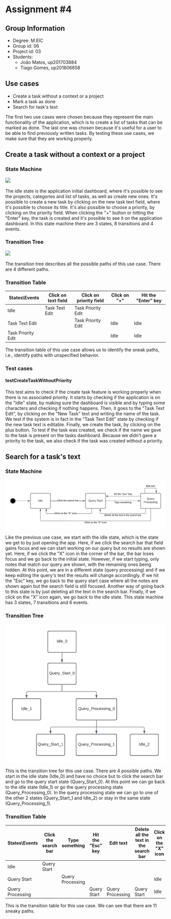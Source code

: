 # Assignment #4

## Group Information

- Degree: M.EIC
- Group id: 06
- Project id: 03
- Students:
    - João Matos, up201703884
    - Tiago Gomes, up201806658

## Use cases
- Create a task without a context or a project
- Mark a task as done
- Search for task's text

The first two use cases were chosen because they represent the main functionality of the application, which is to create a list of tasks that can be marked as done. The last one was chosen because it's useful for a user to be able to find previously written tasks. By testing these use cases, we make sure that they are working properly.

## Create a task without a context or a project

### State Machine

![](https://i.imgur.com/1ylsSLy.png)

The idle state is the application initial dashboard, where it's possible to see the projects, categories and list of tasks, as well as create new ones. It's possible to create a new task by clicking on the new task text field, where it's possible to choose its title. It's also possible to choose a priority, by clicking on the priority field. When clicking the "+" button or hitting the "Enter" key, the task is created and it's possible to see it on the application dashboard. In this state machine there are 3 states, 8 transitions and 4 events.

### Transition Tree

![](https://i.imgur.com/GHc6NOh.png)

The transition tree describes all the possible paths of this use case. There are 4 different paths.

### Transition Table

| States\\Events     | Click on text field | Click on priority field  | Click on "+" | Hit the "Enter" key | 
| ------------------ | ------------------- | ------------------------ | ------------ | ------------------- | 
| Idle               |     Task Text Edit  | Task Priority Edit       |              |                     | 
| Task Text Edit     |                     | Task Priority Edit       | Idle         | Idle                | 
| Task Priority Edit |                     |                          | Idle         | Idle                | 

The transition table of this use case allows us to identify the sneak paths, i.e., identify paths with unspecified behavior.

### Test cases

#### testCreateTaskWithoutPriority

This test aims to check if the create task feature is working properly when there is no associated priority. It starts by checking if the application is on the "Idle" state, by making sure the dashboard is visible and by typing some characters and checking if nothing happens. Then, it goes to the "Task Text Edit", by clicking on the "New Task" text and writing the name of the task. We test if the system is in fact in the "Task Text Edit" state by checking if the new task text is editable. Finally, we create the task, by clicking on the plus button. To test if the task was created, we check if the name we gave to the task is present on the tasks dashboard. Because we didn't gave a priority to the task, we also check if the task was created without a priority.

## Search for a task's text

### State Machine

![](./images/search_state_diagram.png)

Like the previous use case, we start with the idle state, which is the state we get to by just opening the app. Here, if we click the search bar that field gains focus and we can start working on our query but no results are shown yet. Here, if we click the "X" icon in the corner of the bar, the bar loses focus and we go back to the initial state. However, if we start typing, only notes that match our query are shown, with the remaining ones being hidden. At this point, we are in a different state (query processing) and if we keep editing the query's text the results will change accordingly. If we hit the "Esc" key, we go back to the query start case where all the notes are shown again but the search field is still focused. Another way of going back to this state is by just deleting all the text in the search bar. Finally, if we click on the "X" icon again, we go back to the idle state. This state machine has 3 states, 7 transitions and 6 events.

### Transition Tree

![](./images/search_transition_tree.png)

This is the transition tree for this use case. There are 4 possible paths. We start in the idle state (Idle_0) and have no choice but to click the search bar and go to the query start state (Query_Start_0). At this point we can go back to the idle state (Idle_1) or go the query processing state (Query_Processing_0). In the query processing state we can go to one of the other 2 states (Query_Start_1 and Idle_2) or stay in the same state (Query_Processing_1).   

### Transition Table

| States\\Events  | Click the search bar | Type something   | Hit the "Esc" key | Edit text        | Delete all the text in the search bar | Click on the "X" icon |
| ---------------- | -------------------- | ---------------- | ----------------- | ---------------- | ------------------------------------- | --------------------- |
| Idle             | Query Start          |                  |                   |                  |                                       |                       |
| Query Start      |                      | Query Processing |                   |                  |                                       | Idle                  |
| Query Processing |                      |                  | Query Start       | Query Processing | Query Start                           | Idle                      |

This is the transition table for this use case. We can see that there are 11 sneaky paths.

